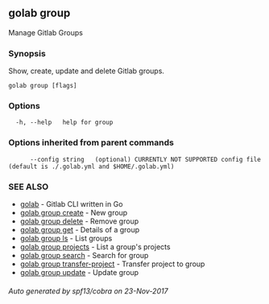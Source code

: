 ## golab group

Manage Gitlab Groups

### Synopsis


Show, create, update and delete Gitlab groups.

```
golab group [flags]
```

### Options

```
  -h, --help   help for group
```

### Options inherited from parent commands

```
      --config string   (optional) CURRENTLY NOT SUPPORTED config file (default is ./.golab.yml and $HOME/.golab.yml)
```

### SEE ALSO
* [golab](golab.md)	 - Gitlab CLI written in Go
* [golab group create](golab_group_create.md)	 - New group
* [golab group delete](golab_group_delete.md)	 - Remove group
* [golab group get](golab_group_get.md)	 - Details of a group
* [golab group ls](golab_group_ls.md)	 - List groups
* [golab group projects](golab_group_projects.md)	 - List a group's projects
* [golab group search](golab_group_search.md)	 - Search for group
* [golab group transfer-project](golab_group_transfer-project.md)	 - Transfer project to group
* [golab group update](golab_group_update.md)	 - Update group

###### Auto generated by spf13/cobra on 23-Nov-2017
